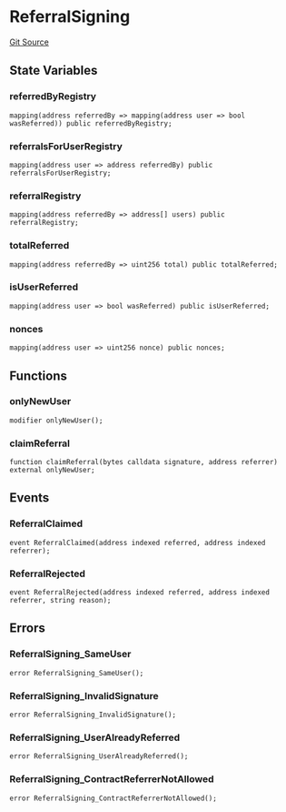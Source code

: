 # ReferralSigning
[Git Source](https://github.com/malda-protocol/malda-lending/blob/01abcfb9040cf303f2a5fc706b3c3af752e0b27a/src\referral\ReferralSigning.sol)


## State Variables
### referredByRegistry

```solidity
mapping(address referredBy => mapping(address user => bool wasReferred)) public referredByRegistry;
```


### referralsForUserRegistry

```solidity
mapping(address user => address referredBy) public referralsForUserRegistry;
```


### referralRegistry

```solidity
mapping(address referredBy => address[] users) public referralRegistry;
```


### totalReferred

```solidity
mapping(address referredBy => uint256 total) public totalReferred;
```


### isUserReferred

```solidity
mapping(address user => bool wasReferred) public isUserReferred;
```


### nonces

```solidity
mapping(address user => uint256 nonce) public nonces;
```


## Functions
### onlyNewUser


```solidity
modifier onlyNewUser();
```

### claimReferral


```solidity
function claimReferral(bytes calldata signature, address referrer) external onlyNewUser;
```

## Events
### ReferralClaimed

```solidity
event ReferralClaimed(address indexed referred, address indexed referrer);
```

### ReferralRejected

```solidity
event ReferralRejected(address indexed referred, address indexed referrer, string reason);
```

## Errors
### ReferralSigning_SameUser

```solidity
error ReferralSigning_SameUser();
```

### ReferralSigning_InvalidSignature

```solidity
error ReferralSigning_InvalidSignature();
```

### ReferralSigning_UserAlreadyReferred

```solidity
error ReferralSigning_UserAlreadyReferred();
```

### ReferralSigning_ContractReferrerNotAllowed

```solidity
error ReferralSigning_ContractReferrerNotAllowed();
```


